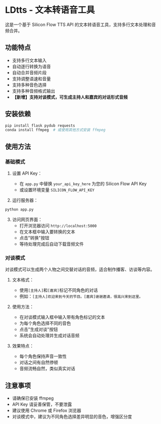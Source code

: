 # LDtts - 文本转语音工具

这是一个基于 Silicon Flow TTS API 的文本转语音工具，支持多行文本处理和音频合并。

## 功能特点

- 支持多行文本输入
- 自动逐行转换为语音
- 自动合并音频片段
- 支持调整语速和音量
- 支持多种音色选择
- 支持多种音频格式输出
- **【新增】支持对谈模式，可生成主持人和嘉宾的对话形式音频**

## 安装依赖

```bash
pip install flask pydub requests
conda install ffmpeg  # 或使用其他方式安装 ffmpeg
```

## 使用方法

### 基础模式

1. 设置 API Key：
   - 在 `app.py` 中替换 `your_api_key_here` 为您的 Silicon Flow API Key
   - 或设置环境变量 `SILICON_FLOW_API_KEY`

2. 运行服务器：
```bash
python app.py
```

3. 访问网页界面：
   - 打开浏览器访问 `http://localhost:5000`
   - 在文本框中输入要转换的文本
   - 点击"转换"按钮
   - 等待处理完成后自动下载音频文件

### 对谈模式

对谈模式可以生成两个人物之间交替对话的音频，适合制作播客、访谈等内容。

1. 文本格式：
   - 使用`[主持人]`和`[嘉宾]`标记不同角色的对话
   - 例如：`[主持人]欢迎来到今天的节目。[嘉宾]谢谢邀请，很高兴来到这里。`

2. 使用方法：
   - 在对谈模式输入框中输入带有角色标记的文本
   - 为每个角色选择不同的音色
   - 点击"生成对谈"按钮
   - 系统会自动处理并生成对话音频

3. 效果特点：
   - 每个角色保持声音一致性
   - 对话之间有自然停顿
   - 音频流畅自然，类似真实对话

## 注意事项

- 请确保已安装 ffmpeg
- API Key 请妥善保管，不要泄露
- 建议使用 Chrome 或 Firefox 浏览器
- 对谈模式中，建议为不同角色选择差异明显的音色，增强区分度 